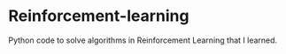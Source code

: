 # Reinforcement-learning

Python code to solve algorithms in Reinforcement Learning that I learned.  
